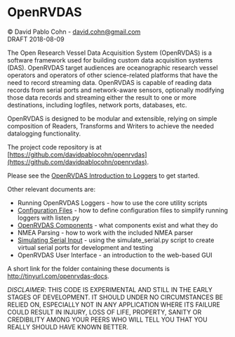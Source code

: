# OpenRVDAS
© David Pablo Cohn - david.cohn@gmail.com  
DRAFT 2018-08-09

The Open Research Vessel Data Acquisition System (OpenRVDAS) is a software framework used for building custom data acquisition systems (DAS). OpenRVDAS target audiences are oceanographic research vessel operators and operators of other science-related platforms that have the need to record streaming data. OpenRVDAS is capable of reading data records from serial ports and network-aware sensors, optionally modifying those data records and streaming either the result to one or more destinations, including logfiles, network ports, databases, etc.

OpenRVDAS is designed to be modular and extensible, relying on simple composition of Readers, Transforms and Writers to achieve the needed datalogging functionality.

The project code repository is at [https://github.com/davidpablocohn/openrvdas](https://github.com/davidpablocohn/openrvdas).

Please see the [OpenRVDAS Introduction to Loggers](intro_to_loggers.md) to get started.

Other relevant documents are:

* Running OpenRVDAS Loggers - how to use the core utility scripts
* [Configuration Files](configuration_files.md) - how to define configuration files to simplify running loggers with listen.py
* [OpenRVDAS Components](components.md) - what components exist and what they do
* NMEA Parsing - how to work with the included NMEA parser 
* [Simulating Serial Input](simulating_serial_input.md) - using the simulate_serial.py script to create virtual serial ports for development and testing
* OpenRVDAS User Interface - an introduction to the web-based GUI

A short link for the folder containing these documents is http://tinyurl.com/openrvdas-docs.

*DISCLAIMER*: THIS CODE IS EXPERIMENTAL AND STILL IN THE EARLY STAGES OF DEVELOPMENT. IT SHOULD UNDER NO CIRCUMSTANCES BE RELIED ON, ESPECIALLY NOT IN ANY APPLICATION WHERE ITS FAILURE COULD RESULT IN INJURY, LOSS OF LIFE, PROPERTY, SANITY OR CREDIBILITY AMONG YOUR PEERS WHO WILL TELL YOU THAT YOU REALLY SHOULD HAVE KNOWN BETTER.
